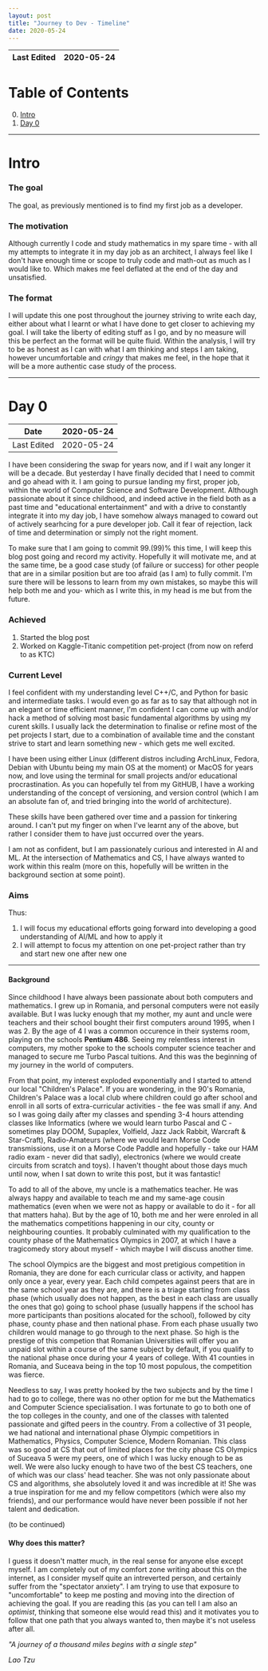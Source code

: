 ```yaml
---
layout: post
title: "Journey to Dev - Timeline"
date: 2020-05-24 
---
```


| Last Edited | 2020-05-24 |
|-------------|------------|

# Table of Contents
0. [Intro](#Intro)
1. [Day 0](#Day0)
----
# Intro

### The goal
The goal, as previously mentioned is to find my first job as a developer. 

### The motivation
Although currently I code and study mathematics in my spare time - with all my attempts to integrate it in my day job as an architect, I always feel like I don't have enough time or scope to truly code and math-out as much as I would like to. Which makes me feel deflated at the end of the day and unsatisfied.

### The format
I will update this one post throughout the journey striving to write each day, either about what I learnt or what I have done to get closer to achieving my goal. I will take the liberty of editing stuff as I go, and by no measure will this be perfect an the format will be quite fluid. Within the analysis, I will try to be as honest as I can with what I  am thinking and steps I am taking, however uncumfortable and *cringy* that makes me feel, in the hope that it will be a more authentic case study of the process.

---

# Day 0 
| Date        | 2020-05-24 |
|-------------|------------|
| Last Edited | 2020-05-24 |

I have been considering the swap for years now, and if I wait any longer it will be a decade. But yesterday I have finally decided that I need to commit and go ahead with it. I am going to pursue landing my first, proper job, within the world of Computer Science and Software Development. Although passionate about it since childhood, and indeed active in the field both as a past time and "educational entertainment" and with a drive to constantly integrate it into my day job, I have somehow always managed to coward out of actively searhcing for a pure developer job. Call it fear of rejection, lack of time and determination or simply not the right moment.

To make sure that I am going to commit 99.(99)% this time, I will keep this blog post going and record my activity. Hopefully it will motivate me, and at the same time, be a good case study (of failure or success) for other people that are in a similar position but are too afraid (as I am) to fully commit. I'm sure there will be lessons to learn from my own mistakes, so maybe this will help both me and you- which as I write this, in my head is me but from the future. 

### Achieved
1. Started the blog post
2. Worked on Kaggle-Titanic competition pet-project (from now on referd to as KTC)

### Current Level
I feel confident with my understanding level C++/C, and Python for basic and intermediate tasks. I would even go as far as to say that although not in an elegant or time efficient manner, I'm confident I can come up with and/or hack a method of solving most basic fundamental algorithms by using my curent skills. I usually lack the determination to finalise or refine most of the pet projects I start, due to a combination of available time and the constant strive to start and learn something new - which gets me well excited. 

I have been using either Linux (different distros including ArchLinux, Fedora, Debian with Ubuntu being my main OS at the moment) or MacOS for years now, and love using the terminal for small projects and/or educational procrastination. As you can hopefully tel from my GitHUB, I have a working understanding of the concept of versioning, and version control (which I am an absolute fan of, and tried bringing into the world of architecture). 

These skills have been gathered over time and a passion for tinkering around. I can't put my finger on when I've learnt any of the above, but rather I consider them to have just occurred over the years.

I am not as confident, but I am passionately curious and interested in AI and ML. At the intersection of Mathematics and CS, I have always wanted to work within this realm (more on this, hopefully will be written in the background section at some point). 

### Aims
Thus:
1. I will focus my educational efforts going forward into developing a good understanding of AI/ML and how to apply it
2. I will attempt to focus my attention on one pet-project rather than try and start new one after new one

---

#### Background
Since childhood I have always been passionate about both computers and mathematics. I grew up in Romania, and personal computers were not easily available. But I was lucky enough that my mother, my aunt and uncle were teachers and their school bought their first computers around 1995, when I was 2. By the age of 4 I was a common occurence in their systems room, playing on the schools **Pentium 486**. Seeing my relentless interest in computers, my mother spoke to the schools computer science teacher and managed to secure me Turbo Pascal tuitions. And this was the beginning of my journey in the world of computers. 

From that point, my interest exploded exponentially and I started to attend our local "Children's Palace". If you are wondering, in the 90's Romania, Children's Palace was a local club where children could go after school and enroll in all sorts of extra-curricular activities - the fee was small if any. And so I was going daily after my classes and spending 3-4 hours attending classes like Informatics (where we would learn turbo Pascal and C - sometimes play DOOM, Supaplex, Volfield, Jazz Jack Rabbit, Warcraft & Star-Craft), Radio-Amateurs (where we would learn Morse Code transmissions, use it on a Morse Code Paddle and hopefully - take our HAM radio exam - never did that sadly), electronics (where we would create circuits from scratch and toys). I haven't thought about those days much until now, when I sat down to write this post, but it was fantastic!

To add to all of the above, my uncle is a mathematics teacher. He was always happy and available to teach me and my same-age cousin mathematics (even when we were not as happy or available to do it - for all that matters haha). But by the age of 10, both me and her were enroled in all the mathematics competitions happening in our city, county or neighbouring counties. It probably culminated with my qualification to the county phase of the Mathematics Olympics in 2007, at which I have a tragicomedy story about myself - which maybe I will discuss another time. 

The school Olympics are the biggest and most pretigious competition in Romania, they are done for each curricular class or activity, and happen only once a year, every year. Each child competes against peers that are in the same school year as they are, and there is a triage starting from class phase (which usually does not happen, as the best in each class are usually the ones that go) going to school phase (usually happens if the school has more participants than positions alocated for the school), followed by city phase, county phase and then national phase. From each phase usually two children would manage to go through to the next phase. So high is the prestige of this competion that Romanian Universities will offer you an unpaid slot within a course of the same subject by default, if you qualify to the national phase once during your 4 years of college. With 41 counties in Romania, and Suceava being in the top 10 most populous, the competition was fierce.

Needless to say, I was pretty hooked by the two subjects and by the time I had to go to college, there was no other option for me but the Mathematics and Computer Science specialisation. I was fortunate to go to both one of the top colleges in the county, and one of the classes with talented passionate and gifted peers in the country. From a collective of 31 people, we had national and international phase Olympic competitiors in Mathematics, Physics, Computer Science, Modern Romanian. This class was so good at CS that out of limited places for the city phase CS Olympics of Suceava 5 were my peers, one of which I was lucky enough to be as well. We were also lucky enough to have two of the best CS teachers, one of which was our class' head teacher. She was not only passionate about CS and algorithms, she absolutely loved it and was incredible at it! She was a true inspiration for me and my fellow competitors (which were also my friends), and our performance would have never been possible if not her talent and dedication.

(to be continued)

#### Why does this matter?
I guess it doesn't matter much, in the real sense for anyone else except myself. I am completely out of my comfort zone writing about this on the internet, as I consider myself quite an intreverted person, and certainly suffer from the "spectator anxiety". I am trying to use that exposure to "uncomfortable" to keep me posting and moving into the direction of achieving the goal. If you are reading this (as you can tell I am also an *optimist*, thinking that someone else would read this) and it motivates you to follow that one path that you always wanted to, then maybe it's not useless after all. 

*"A journey of a thousand miles begins with a single step"*

*Lao Tzu*
